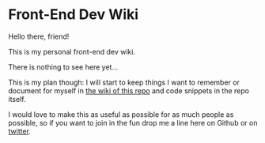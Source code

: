 Front-End Dev Wiki
==================

Hello there, friend! 

This is my personal front-end dev wiki.

There is nothing to see here yet...

This is my plan though: I will start to keep things I want to remember or document for myself in 
[the wiki of this repo](/kahlil/frontenddevwiki/wiki) and code snippets in the repo itself. 

I would love to make this as useful as possible for as much people as possible, so if you want to join in the fun
drop me a line here on Github or on [twitter](http://twitter.com/kahlillechelt).